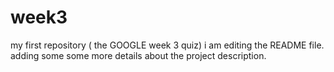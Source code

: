 # week3

my first repository ( the GOOGLE week 3 quiz)
i am editing the README file. adding some some more details about the project description.
